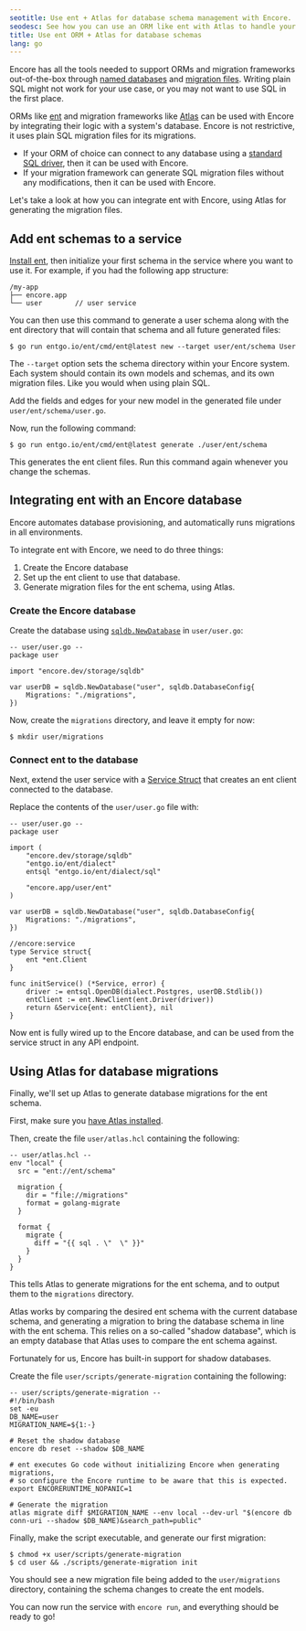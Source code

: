 ```yaml
---
seotitle: Use ent + Atlas for database schema management with Encore.
seodesc: See how you can use an ORM like ent with Atlas to handle your database schemas.
title: Use ent ORM + Atlas for database schemas
lang: go
---
```


Encore has all the tools needed to support ORMs and migration frameworks out-of-the-box through
[named databases](/docs/go/primitives/share-db-between-services) and 
[migration files](/docs/go/primitives/databases#defining-a-database-schema). Writing plain SQL might
not work for your use case, or you may not want to use SQL in the first place. 

ORMs like [ent](https://entgo.io/) and migration frameworks like [Atlas](https://atlasgo.io/) can
be used with Encore by integrating their logic with a system's database. Encore is not restrictive,
it uses plain SQL migration files for its migrations. 

- If your ORM of choice can connect to any database using a [standard SQL driver](https://github.com/lib/pq), then it can be used with Encore.
- If your migration framework can generate SQL migration files without any modifications, then it can be used with Encore.

Let's take a look at how you can integrate ent with Encore, using Atlas for generating the migration files.

## Add ent schemas to a service
[Install ent](https://entgo.io/docs/tutorial-setup#installation), then initialize your first
schema in the service where you want to use it. For example, if you had the following app structure:

```
/my-app
├── encore.app
└── user        // user service
```

You can then use this command to generate a user schema along with the ent directory that will contain
that schema and all future generated files:

```shell
$ go run entgo.io/ent/cmd/ent@latest new --target user/ent/schema User
```

The `--target` option sets the schema directory within your Encore system. Each system
should contain its own models and schemas, and its own migration files. Like you would when using
plain SQL.

Add the fields and edges for your new model in the generated file under `user/ent/schema/user.go`.

Now, run the following command:

```shell
$ go run entgo.io/ent/cmd/ent@latest generate ./user/ent/schema
```

This generates the ent client files. Run this command again whenever you change the schemas.

## Integrating ent with an Encore database

Encore automates database provisioning, and automatically runs migrations in all environments.

To integrate ent with Encore, we need to do three things:

1. Create the Encore database
2. Set up the ent client to use that database.
3. Generate migration files for the ent schema, using Atlas.

### Create the Encore database

Create the database using [`sqldb.NewDatabase`](/docs/go/primitives/databases) in `user/user.go`:

```
-- user/user.go --
package user

import "encore.dev/storage/sqldb"

var userDB = sqldb.NewDatabase("user", sqldb.DatabaseConfig{
	Migrations: "./migrations",
})
```

Now, create the `migrations` directory, and leave it empty for now:

```shell
$ mkdir user/migrations
```

### Connect ent to the database

Next, extend the user service with a [Service Struct](/docs/go/primitives/service-structs) that
creates an ent client connected to the database.

Replace the contents of the `user/user.go` file with:

```
-- user/user.go --
package user

import (
    "encore.dev/storage/sqldb"
	"entgo.io/ent/dialect"
	entsql "entgo.io/ent/dialect/sql"
	
	"encore.app/user/ent"
)

var userDB = sqldb.NewDatabase("user", sqldb.DatabaseConfig{
	Migrations: "./migrations",
})

//encore:service
type Service struct{
    ent *ent.Client
}

func initService() (*Service, error) {
    driver := entsql.OpenDB(dialect.Postgres, userDB.Stdlib())
    entClient := ent.NewClient(ent.Driver(driver))
    return &Service{ent: entClient}, nil
}
```

Now ent is fully wired up to the Encore database, and can be used from the service struct in any API endpoint.

## Using Atlas for database migrations

Finally, we'll set up Atlas to generate database migrations for the ent schema.

First, make sure you [have Atlas installed](https://atlasgo.io/getting-started).

Then, create the file `user/atlas.hcl` containing the following:

```
-- user/atlas.hcl --
env "local" {
  src = "ent://ent/schema"

  migration {
    dir = "file://migrations"
    format = golang-migrate
  }

  format {
    migrate {
      diff = "{{ sql . \"  \" }}"
    }
  }
}
```

This tells Atlas to generate migrations for the ent schema, and to output them to the `migrations` directory.

Atlas works by comparing the desired ent schema with the current database schema, and generating a migration
to bring the database schema in line with the ent schema. This relies on a so-called "shadow database",
which is an empty database that Atlas uses to compare the ent schema against.

Fortunately for us, Encore has built-in support for shadow databases.

Create the file `user/scripts/generate-migration` containing the following:

```
-- user/scripts/generate-migration --
#!/bin/bash
set -eu
DB_NAME=user
MIGRATION_NAME=${1:-}

# Reset the shadow database
encore db reset --shadow $DB_NAME

# ent executes Go code without initializing Encore when generating migrations,
# so configure the Encore runtime to be aware that this is expected.
export ENCORERUNTIME_NOPANIC=1

# Generate the migration
atlas migrate diff $MIGRATION_NAME --env local --dev-url "$(encore db conn-uri --shadow $DB_NAME)&search_path=public"
```

Finally, make the script executable, and generate our first migration:

```shell
$ chmod +x user/scripts/generate-migration
$ cd user && ./scripts/generate-migration init
```

You should see a new migration file being added to the `user/migrations` directory,
containing the schema changes to create the ent models.

You can now run the service with `encore run`, and everything should be ready to go!
